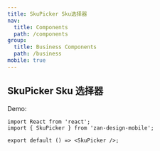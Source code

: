 ```yaml
---
title: SkuPicker Sku选择器
nav:
  title: Components
  path: /components
group:
  title: Business Components
  path: /business
mobile: true
---
```


## SkuPicker Sku 选择器

Demo:

```tsx
import React from 'react';
import { SkuPicker } from 'zan-design-mobile';

export default () => <SkuPicker />;
```
